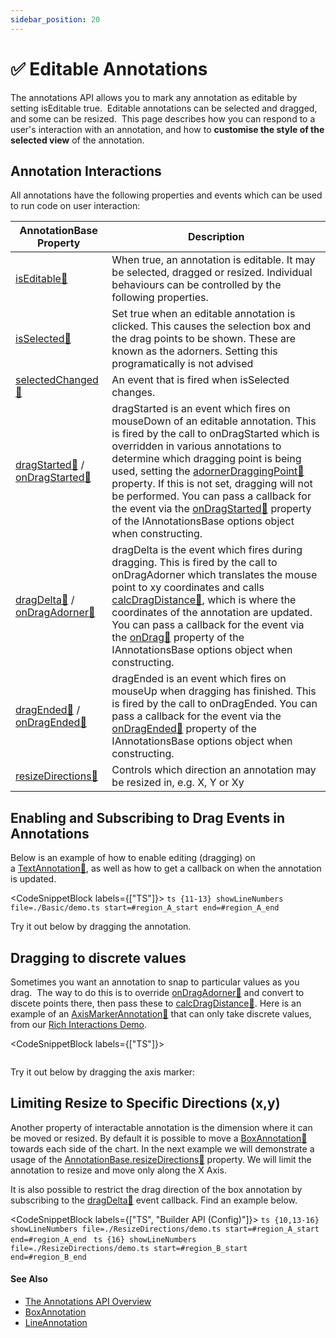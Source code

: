 ```yaml
---
sidebar_position: 20
---
```


# ✅ Editable Annotations

The annotations API allows you to mark any annotation as editable by setting isEditable true.  Editable annotations can be selected and dragged, and some can be resized.  This page describes how you can respond to a user's interaction with an annotation, and how to **customise the style of the selected view** of the annotation.

Annotation Interactions
-----------------------

All annotations have the following properties and events which can be used to run code on user interaction:

| **AnnotationBase Property** | **Description** |
|----------------------------|-----------------|
| [isEditable:blue_book:](https://www.scichart.com/documentation/js/current/typedoc/classes/annotationbase.html#iseditable) | When true, an annotation is editable. It may be selected, dragged or resized. Individual behaviours can be controlled by the following properties. |
| [isSelected:blue_book:](https://www.scichart.com/documentation/js/current/typedoc/classes/annotationbase.html#isselected) | Set true when an editable annotation is clicked. This causes the selection box and the drag points to be shown. These are known as the adorners. Setting this programatically is not advised |
| [selectedChanged:blue_book:](https://www.scichart.com/documentation/js/current/typedoc/classes/annotationbase.html#selectedchanged) | An event that is fired when isSelected changes. |
| [dragStarted:blue_book:](https://www.scichart.com/documentation/js/current/typedoc/classes/annotationbase.html#dragstarted) / [onDragStarted:blue_book:](https://www.scichart.com/documentation/js/current/typedoc/classes/annotationbase.html#ondragstarted) | dragStarted is an event which fires on mouseDown of an editable annotation. This is fired by the call to onDragStarted which is overridden in various annotations to determine which dragging point is being used, setting the [adornerDraggingPoint:blue_book:](https://www.scichart.com/documentation/js/current/typedoc/classes/annotationbase.html#adornerdraggingpoint) property. If this is not set, dragging will not be performed. You can pass a callback for the event via the [onDragStarted:blue_book:](https://www.scichart.com/documentation/js/current/typedoc/interfaces/iannotationbaseoptions.html#ondragstarted) property of the IAnnotationsBase options object when constructing. |
| [dragDelta:blue_book:](https://www.scichart.com/documentation/js/current/typedoc/classes/annotationbase.html#dragdelta) / [onDragAdorner:blue_book:](https://www.scichart.com/documentation/js/current/typedoc/classes/annotationbase.html#onDragAdorner) | dragDelta is the event which fires during dragging. This is fired by the call to onDragAdorner which translates the mouse point to xy coordinates and calls [calcDragDistance:blue_book:](https://www.scichart.com/documentation/js/current/typedoc/classes/annotationbase.html#calcdragdistance), which is where the coordinates of the annotation are updated. You can pass a callback for the event via the [onDrag:blue_book:](https://www.scichart.com/documentation/js/current/typedoc/interfaces/iannotationbaseoptions.html#ondrag) property of the IAnnotationsBase options object when constructing. |
| [dragEnded:blue_book:](https://www.scichart.com/documentation/js/current/typedoc/classes/annotationbase.html#dragended) / [onDragEnded:blue_book:](https://www.scichart.com/documentation/js/current/typedoc/classes/annotationbase.html#onDragEnded) | dragEnded is an event which fires on mouseUp when dragging has finished. This is fired by the call to onDragEnded. You can pass a callback for the event via the [onDragEnded:blue_book:](https://www.scichart.com/documentation/js/current/typedoc/interfaces/iannotationbaseoptions.html#ondragended) property of the IAnnotationsBase options object when constructing. |
| [resizeDirections:blue_book:](https://www.scichart.com/documentation/js/current/typedoc/classes/annotationbase.html#resizedirections) | Controls which direction an annotation may be resized in, e.g. X, Y or Xy |

Enabling and Subscribing to Drag Events in Annotations
------------------------------------------------------

Below is an example of how to enable editing (dragging) on a [TextAnnotation:blue_book:](https://www.scichart.com/documentation/js/current/typedoc/classes/textannotation.html), as well as how to get a callback on when the annotation is updated.

<CodeSnippetBlock labels={["TS"]}>
    ```ts {11-13} showLineNumbers file=./Basic/demo.ts start=#region_A_start end=#region_A_end
    ```
</CodeSnippetBlock>

Try it out below by dragging the annotation.

<LiveDocSnippet name="./Basic/demo" />

Dragging to discrete values
---------------------------

Sometimes you want an annotation to snap to particular values as you drag.  The way to do this is to override [onDragAdorner:blue_book:](https://www.scichart.com/documentation/js/current/typedoc/classes/annotationbase.html#ondragadorner) and convert to discete points there, then pass these to [calcDragDistance:blue_book:](https://www.scichart.com/documentation/js/current/typedoc/classes/annotationbase.html#calcdragdistancecalcDragDistance). Here is an example of an [AxisMarkerAnnotation:blue_book:](https://www.scichart.com/documentation/js/current/typedoc/classes/axismarkerannotation.html) that can only take discrete values, from our [Rich Interactions Demo](https://www.scichart.com/example/javascript-chart/javascript-heatmap-interactions/).

<CodeSnippetBlock labels={["TS"]}>
```ts {} showLineNumbers file=./DiscreteAxisMarker/demo.ts start=#region_A_start end=#region_A_end
```
</CodeSnippetBlock>

Try it out below by dragging the axis marker:

<LiveDocSnippet name="./DiscreteAxisMarker/demo" />

Limiting Resize to Specific Directions (x,y)
--------------------------------------------

Another property of interactable annotation is the dimension where it can be moved or resized. By default it is possible to move a [BoxAnnotation:blue_book:](https://www.scichart.com/documentation/js/current/typedoc/classes/boxannotation.html) towards each side of the chart. In the next example we will demonstrate a usage of the [AnnotationBase.resizeDirections:blue_book:](https://www.scichart.com/documentation/js/current/typedoc/classes/annotationbase.html#resizedirections) property. We will limit the annotation to resize and move only along the X Axis.

It is also possible to restrict the drag direction of the box annotation by subscribing to the [dragDelta:blue_book:](https://www.scichart.com/documentation/js/current/typedoc/classes/annotationbase.html#dragdelta) event callback. Find an example below.

<CodeSnippetBlock labels={["TS", "Builder API (Config)"]}>
    ```ts {10,13-16} showLineNumbers file=./ResizeDirections/demo.ts start=#region_A_start end=#region_A_end
    ```
    ```ts {16} showLineNumbers file=./ResizeDirections/demo.ts start=#region_B_start end=#region_B_end
    ```
</CodeSnippetBlock>

#### See Also

* [The Annotations API Overview](/docs/2d-charts/annotations-api/annotations-api-overview)
* [BoxAnnotation](/docs/2d-charts/annotations-api/box-annotation)
* [LineAnnotation](/docs/2d-charts/annotations-api/line-annotation)